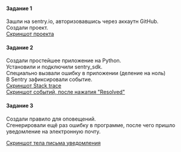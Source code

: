 #### Задание 1  
Зашли на sentry.io, авторизовавшись через аккаутн GitHub.  
Создали проект.  
[Скриншот проекта](https://github.com/Danil054/devops-netology/blob/main/pics/sntr1.png)  

#### Задание 2  
Создали простейшее приложение на Python.  
Установили и подключили sentry_sdk.  
Специально вызвали ошибку в приложении (деление на ноль)  
В Sentry зафиксировали событие.  
[Скриншот Stack trace](https://github.com/Danil054/devops-netology/blob/main/pics/sntr2-1.png)  
[Скриншот событий, после нажатия "Resolved"](https://github.com/Danil054/devops-netology/blob/main/pics/sntr2-2.png)  

#### Задание 3  
Создали правило для оповещений.  
Сгенерировали ещё раз ошибку в программе, после чего пришло уведомление на электронную почту.  

[Скриншот тела письма уведомления](https://github.com/Danil054/devops-netology/blob/main/pics/sntr3.png)  

